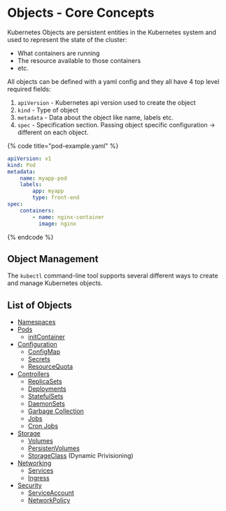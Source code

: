 # Objects - Core Concepts

Kubernetes Objects are persistent entities in the Kubernetes system and used to represent the state of the cluster:

* What containers are running
* The resource available to those containers
* etc.

All objects can be defined with a yaml config and they all have 4 top level required fields:

1. `apiVersion` - Kubernetes api version used to create the object
2. `kind` - Type of object
3. `metadata` - Data about the object like name, labels etc.
4. `spec` - Specification section. Passing object specific configuration -> different on each object.

{% code title="pod-example.yaml" %}
```yaml
apiVersion: v1
kind: Pod
metadata:
    name: myapp-pod
    labels:
        app: myapp
        type: front-end
spec:
    containers:
        - name: nginx-container
          image: nginx
```
{% endcode %}

## Object Management

The `kubectl` command-line tool supports several different ways to create and manage Kubernetes objects.

## List of Objects

* [Namespaces](./#namespaces)
* [Pods](../pods/)
  * [initContainer](../pods/initcontainer.md)
* [Configuration](../configuration/)
  * [ConfigMap](../configuration/configmap.md)
  * [Secrets](../configuration/secrets.md)
  * [ResourceQuota](../configuration/resources/resourcequota.md)
* [Controllers](../controllers/)
  * [ReplicaSets](../controllers/replicasets.md)
  * [Deployments](../controllers/deployments.md)
  * [StatefulSets](../controllers/statefulsets/)
  * [DaemonSets](../controllers/daemon-sets.md)
  * [Garbage Collection](../../../../kubernetes/objects-core-concepts/broken-reference/)
  * [Jobs](../controllers/jobs-and-cronjobs.md)
  * [Cron Jobs](../../../../kubernetes/objects-core-concepts/broken-reference/)
* [Storage](../storage/)
  * [Volumes](../storage/volumes.md)
  * [PersistenVolumes](../storage/persistentvolume.md)
  * [StorageClass](../storage/storageclass.md) (Dynamic Privisioning)
* [Networking](../../docker/networking.md)
  * [Services](../networking/services.md)
  * [Ingress](../networking/ingress.md)
* [Security](../security/)
  * [ServiceAccount](../security/serviceaccount.md)
  * [NetworkPolicy](../security/networkpolicy.md)
